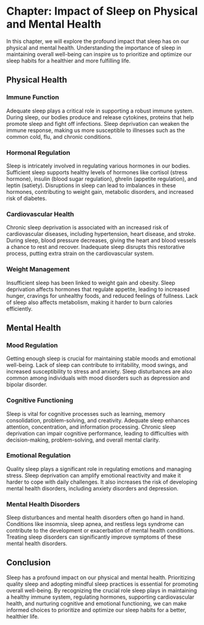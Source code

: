 Chapter: Impact of Sleep on Physical and Mental Health
======================================================

In this chapter, we will explore the profound impact that sleep has on our physical and mental health. Understanding the importance of sleep in maintaining overall well-being can inspire us to prioritize and optimize our sleep habits for a healthier and more fulfilling life.

Physical Health
---------------

### Immune Function

Adequate sleep plays a critical role in supporting a robust immune system. During sleep, our bodies produce and release cytokines, proteins that help promote sleep and fight off infections. Sleep deprivation can weaken the immune response, making us more susceptible to illnesses such as the common cold, flu, and chronic conditions.

### Hormonal Regulation

Sleep is intricately involved in regulating various hormones in our bodies. Sufficient sleep supports healthy levels of hormones like cortisol (stress hormone), insulin (blood sugar regulation), ghrelin (appetite regulation), and leptin (satiety). Disruptions in sleep can lead to imbalances in these hormones, contributing to weight gain, metabolic disorders, and increased risk of diabetes.

### Cardiovascular Health

Chronic sleep deprivation is associated with an increased risk of cardiovascular diseases, including hypertension, heart disease, and stroke. During sleep, blood pressure decreases, giving the heart and blood vessels a chance to rest and recover. Inadequate sleep disrupts this restorative process, putting extra strain on the cardiovascular system.

### Weight Management

Insufficient sleep has been linked to weight gain and obesity. Sleep deprivation affects hormones that regulate appetite, leading to increased hunger, cravings for unhealthy foods, and reduced feelings of fullness. Lack of sleep also affects metabolism, making it harder to burn calories efficiently.

Mental Health
-------------

### Mood Regulation

Getting enough sleep is crucial for maintaining stable moods and emotional well-being. Lack of sleep can contribute to irritability, mood swings, and increased susceptibility to stress and anxiety. Sleep disturbances are also common among individuals with mood disorders such as depression and bipolar disorder.

### Cognitive Functioning

Sleep is vital for cognitive processes such as learning, memory consolidation, problem-solving, and creativity. Adequate sleep enhances attention, concentration, and information processing. Chronic sleep deprivation can impair cognitive performance, leading to difficulties with decision-making, problem-solving, and overall mental clarity.

### Emotional Regulation

Quality sleep plays a significant role in regulating emotions and managing stress. Sleep deprivation can amplify emotional reactivity and make it harder to cope with daily challenges. It also increases the risk of developing mental health disorders, including anxiety disorders and depression.

### Mental Health Disorders

Sleep disturbances and mental health disorders often go hand in hand. Conditions like insomnia, sleep apnea, and restless legs syndrome can contribute to the development or exacerbation of mental health conditions. Treating sleep disorders can significantly improve symptoms of these mental health disorders.

Conclusion
----------

Sleep has a profound impact on our physical and mental health. Prioritizing quality sleep and adopting mindful sleep practices is essential for promoting overall well-being. By recognizing the crucial role sleep plays in maintaining a healthy immune system, regulating hormones, supporting cardiovascular health, and nurturing cognitive and emotional functioning, we can make informed choices to prioritize and optimize our sleep habits for a better, healthier life.
